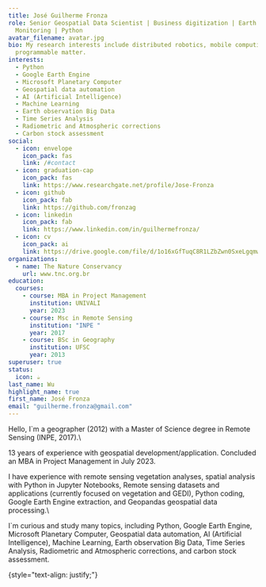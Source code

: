 ```yaml
---
title: José Guilherme Fronza
role: Senior Geospatial Data Scientist | Business digitization | Earth
  Monitoring | Python
avatar_filename: avatar.jpg
bio: My research interests include distributed robotics, mobile computing and
  programmable matter.
interests:
  - Python
  - Google Earth Engine
  - Microsoft Planetary Computer
  - Geospatial data automation
  - AI (Artificial Intelligence)
  - Machine Learning
  - Earth observation Big Data
  - Time Series Analysis
  - Radiometric and Atmospheric corrections
  - Carbon stock assessment
social:
  - icon: envelope
    icon_pack: fas
    link: /#contact
  - icon: graduation-cap
    icon_pack: fas
    link: https://www.researchgate.net/profile/Jose-Fronza
  - icon: github
    icon_pack: fab
    link: https://github.com/fronzag
  - icon: linkedin
    icon_pack: fab
    link: https://www.linkedin.com/in/guilhermefronza/
  - icon: cv
    icon_pack: ai
    link: https://drive.google.com/file/d/1o16xGfTuqC8R1LZbZwn0SxeLgqmwaECT/view?usp=drive_link
organizations:
  - name: The Nature Conservancy
    url: www.tnc.org.br
education:
  courses:
    - course: MBA in Project Management
      institution: UNIVALI
      year: 2023
    - course: Msc in Remote Sensing
      institution: "INPE "
      year: 2017
    - course: BSc in Geography
      institution: UFSC
      year: 2013
superuser: true
status:
  icon: ☕️
last_name: Wu
highlight_name: true
first_name: José Fronza
email: "guilherme.fronza@gmail.com"
---
```

<!--StartFragment-->

Hello, I`m a geographer (2012) with a Master of Science degree in Remote Sensing (INPE, 2017).\

13 years of experience with geospatial development/application.
Concluded an MBA in Project Management in July 2023.

I have experience with remote sensing vegetation analyses, spatial analysis with Python in Jupyter Notebooks, Remote sensing datasets and applications (currently focused on vegetation and GEDI), Python coding, Google Earth Engine extraction, and Geopandas geospatial data processing.\

I`m curious and study many topics, including Python, Google Earth Engine, Microsoft Planetary Computer, Geospatial data automation, AI (Artificial Intelligence), Machine Learning, Earth observation Big Data, Time Series Analysis, Radiometric and Atmospheric corrections, and carbon stock assessment.

<!--EndFragment-->

{style="text-align: justify;"}